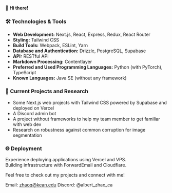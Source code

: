 👋 **Hi there!**

### 🛠️ Technologies & Tools
- **Web Development:** Next.js, React, Express, Redux, React Router  
- **Styling:** Tailwind CSS  
- **Build Tools:** Webpack, ESLint, Yarn  
- **Database and Authentication:** Drizzle, PostgreSQL, Supabase  
- **API:** RESTful API  
- **Markdown Processing:** Contentlayer  
- **Preferred and Used Programming Languages:** Python (with PyTorch), TypeScript  
- **Known Languages:** Java SE (without any framework)  

### 🚀 Current Projects and Research
- Some Next.js web projects with Tailwind CSS powered by Supabase and deployed on Vercel  
- A Discord admin bot
- A project without frameworks to help my team member to get familiar with web dev  
- Research on robustness against common corruption for image segmentation  

### 🌐 Deployment
Experience deploying applications using Vercel and VPS.  
Building infrastructure with ForwardEmail and Cloudflare.

Feel free to check out my projects and connect with me!

Email: zhaoq@kean.edu
Discord: @albert_zhao_ca
